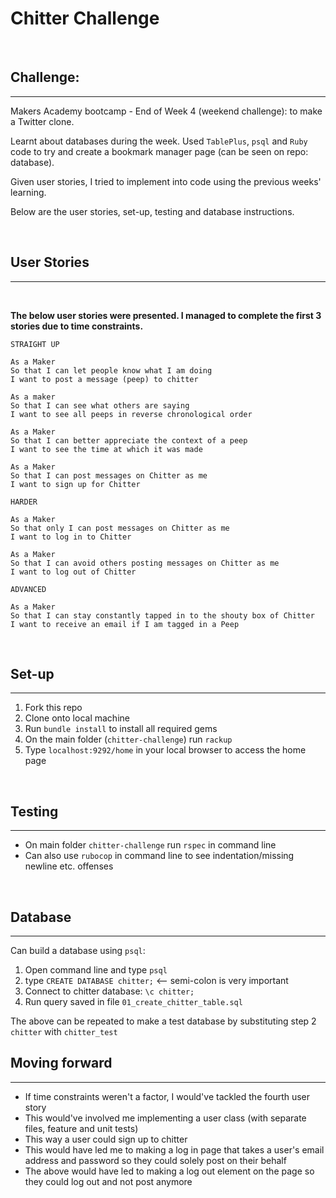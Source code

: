 Chitter Challenge
=================

<br>

## Challenge:
---

Makers Academy bootcamp - End of Week 4 (weekend challenge): to make a Twitter clone. <br>

Learnt about databases during the week. Used `TablePlus`, `psql` and `Ruby` code to try and create a bookmark manager page (can be seen on repo: database). <br>

Given user stories, I tried to implement into code using the previous weeks' learning. <br>

Below are the user stories, set-up, testing and database instructions.

<br>

## User Stories
---
<br>

**The below user stories were presented. I managed to complete the first 3 stories due to time constraints.**

```
STRAIGHT UP

As a Maker
So that I can let people know what I am doing  
I want to post a message (peep) to chitter

As a maker
So that I can see what others are saying  
I want to see all peeps in reverse chronological order

As a Maker
So that I can better appreciate the context of a peep
I want to see the time at which it was made

As a Maker
So that I can post messages on Chitter as me
I want to sign up for Chitter

HARDER

As a Maker
So that only I can post messages on Chitter as me
I want to log in to Chitter

As a Maker
So that I can avoid others posting messages on Chitter as me
I want to log out of Chitter

ADVANCED

As a Maker
So that I can stay constantly tapped in to the shouty box of Chitter
I want to receive an email if I am tagged in a Peep
```
<br>

## Set-up
---
1. Fork this repo
2. Clone onto local machine
3. Run `bundle install` to install all required gems
4. On the main folder (`chitter-challenge`) run `rackup`
5. Type `localhost:9292/home` in your local browser to access the home page

<br>

## Testing
---
- On main folder `chitter-challenge` run `rspec` in command line
- Can also use `rubocop` in command line to see indentation/missing newline etc. offenses

<br>

## Database
---
Can build a database using `psql`:
1. Open command line and type `psql`
2. type `CREATE DATABASE chitter;` <-- semi-colon is very important
3. Connect to chitter database: `\c chitter;`
4. Run query saved in file `01_create_chitter_table.sql`

The above can be repeated to make a test database by substituting step 2 `chitter` with `chitter_test`

## Moving forward
---
- If time constraints weren't a factor, I would've tackled the fourth user story
- This would've involved me implementing a user class (with separate files, feature and unit tests)
- This way a user could sign up to chitter
- This would have led me to making a log in page that takes a user's email address and password so they could solely post on their behalf
- The above would have led to making a log out element on the page so they could log out and not post anymore